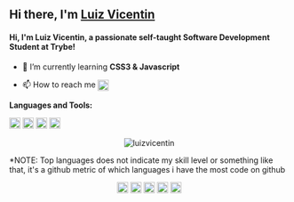 ## Hi there, I'm [Luiz Vicentin](https://github.com/luizvicentin)

#### Hi, I'm Luiz Vicentin, a passionate self-taught Software Development Student at Trybe!

- 🌱 I’m  currently learning **CSS3 & Javascript**

- 📫 How to reach me  <a href="luizpavanello@gmail.com" target="blank"><img align="center" src="https://cdn.jsdelivr.net/npm/simple-icons@3.4.0/icons/gmail.svg" alt="luizvicentin" height="20" width="20"/></a>

**Languages and Tools:**

<p align="left">
<img src="https://devicons.github.io/devicon/devicon.git/icons/javascript/javascript-original.svg" alt="javascript" width="20" height="20"/>
<img src="https://devicons.github.io/devicon/devicon.git/icons/css3/css3-original-wordmark.svg" alt="css3"  width="20" height="20"/>
<img src="https://devicons.github.io/devicon/devicon.git/icons/html5/html5-original-wordmark.svg" alt="html5"  width="20" height="20"/>
<img src="https://devicons.github.io/devicon/devicon.git/icons/nodejs/nodejs-original.svg" alt="nodejs" width="20" height="20"/></p><p align="center">
<img src="https://github-readme-stats.vercel.app/api?username=luizvicentin&show_icons=true" alt="luizvicentin"/>
</p>

*NOTE: Top languages does not indicate my skill level or something like that, it's a github metric of which languages i have the most code on github

<p align="center">
<a href="https://codepen.io/luizvicentin" target="blank"><img align="center" src="https://cdn.jsdelivr.net/npm/simple-icons@3.0.1/icons/codepen.svg" alt="luizvicentin" height="20" width="20" /></a>
<a href="https://dev.to/luizvicentin" target="blank"><img align="center" src="https://d2fltix0v2e0sb.cloudfront.net/dev-badge.svg" alt="Luiz Vicentin's DEV Profile" height="20" width="20" /></a>
<a href="https://twitter.com/LuizFVicentin" target="blank"><img align="center" src="https://cdn.jsdelivr.net/npm/simple-icons@3.0.1/icons/twitter.svg" alt="luizvicentin" height="20" width="20" /></a>
<a href="https://linkedin.com/in/luizvicentin" target="blank"><img align="center" src="https://cdn.jsdelivr.net/npm/simple-icons@3.0.1/icons/linkedin.svg" alt="luizvicentin" height="20" width="20" /></a>
<a href="https://instagram.com/luiz.fernando.vicentin" target="blank"><img align="center" src="https://cdn.jsdelivr.net/npm/simple-icons@3.0.1/icons/instagram.svg" alt="luizvicentin" height="20" width="20" /></a>
</p>
